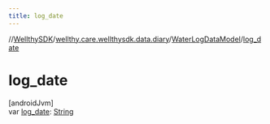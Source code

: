 ```yaml
---
title: log_date
---
```

//[WellthySDK](../../../index.html)/[wellthy.care.wellthysdk.data.diary](../index.html)/[WaterLogDataModel](index.html)/[log_date](log_date.html)



# log_date



[androidJvm]\
var [log_date](log_date.html): [String](https://kotlinlang.org/api/latest/jvm/stdlib/kotlin/-string/index.html)




